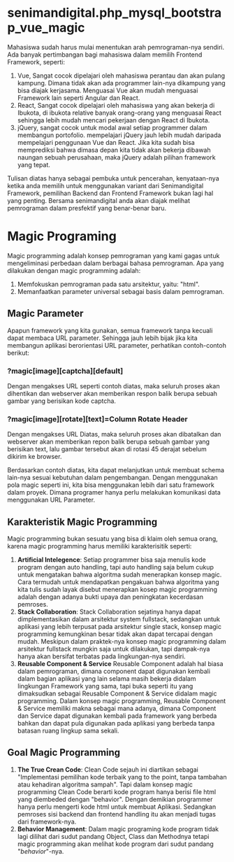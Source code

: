 # senimandigital.php_mysql_bootstrap_vue_magic

Mahasiswa sudah harus mulai menentukan arah pemrograman-nya sendiri. Ada banyak pertimbangan bagi mahasiswa dalam memilih Frontend Framework, seperti:

1. Vue, Sangat cocok dipelajari oleh mahasiswa perantau dan akan pulang kampung. Dimana tidak akan ada programmer lain-nya dikampung yang bisa diajak kerjasama. Menguasai Vue akan mudah menguasai Framework lain seperti Angular dan React.
2. React, Sangat cocok dipelajari oleh mahasiswa yang akan bekerja di Ibukota, di ibukota relative banyak orang-orang yang menguasai React sehingga lebih mudah mencari pekerjaan dengan React di Ibukota.
3. jQuery, sangat cocok untuk modal awal setiap programmer dalam membangun portofolio. mempelajari jQuery jauh lebih mudah daripada mempelajari penggunaan Vue dan React. Jika kita sudah bisa memprediksi bahwa dimasa depan kita tidak akan bekerja dibawah naungan sebuah perusahaan, maka jQuery adalah pilihan framework yang tepat.

Tulisan diatas hanya sebagai pembuka untuk pencerahan, kenyataan-nya ketika anda memilih untuk menggunakan variant dari Senimandigital Framework, pemilihan Backend dan Frontend Framework bukan lagi hal yang penting. Bersama senimandigital anda akan diajak melihat pemrograman dalam presfektif yang benar-benar baru.

# Magic Programing

Magic programming adalah konsep pemrograman yang kami gagas untuk mengeliminasi perbedaan dalam berbagai bahasa pemrograman. Apa yang dilakukan dengan magic programming adalah:

1. Memfokuskan pemrograman pada satu arsitektur, yaitu: "html".
2. Memanfaatkan parameter universal sebagai basis dalam pemrograman.

## Magic Parameter
Apapun framework yang kita gunakan, semua framework tanpa kecuali dapat membaca URL parameter. Sehingga jauh lebih bijak jika kita membangun aplikasi berorientasi URL parameter, perhatikan contoh-contoh berikut:

### ?magic\[image\]\[captcha\]\[default\]
Dengan mengakses URL seperti contoh diatas, maka seluruh proses akan dihentikan dan webserver akan memberikan respon balik berupa sebuah gambar yang berisikan kode captcha.

### ?magic\[image\]\[rotate\]\[text\]=Column Rotate Header
Dengan mengakses URL Diatas, maka seluruh proses akan dibatalkan dan webserver akan memberikan repon balik berupa sebuah gambar yang berisikan text, lalu gambar tersebut akan di rotasi 45 derajat sebelum dikirim ke browser.

Berdasarkan contoh diatas, kita dapat melanjutkan untuk membuat schema lain-nya sesuai kebutuhan dalam pengembangan. Dengan menggunakan pola magic seperti ini, kita bisa menggunakan lebih dari satu framework dalam proyek. Dimana programer hanya perlu melakukan komunikasi data menggunakan URL Parameter.

## Karakteristik Magic Programming
Magic programming bukan sesuatu yang bisa di klaim oleh semua orang, karena magic programming harus memiliki karakterisitik seperti:
1. **Artificial Intelegence**: Setiap programmer bisa saja menulis kode program dengan auto handling, tapi auto handling saja belum cukup untuk mengatakan bahwa algoritma sudah menerapkan konsep magic. Cara termudah untuk mendapatkan pengakuan bahwa algoritma yang kita tulis sudah layak disebut menerapkan kosep magic programming adalah dengan adanya bukti upaya dan peningkatan kecerdasan pemroses.
2. **Stack Collaboration**: Stack Collaboration sejatinya hanya dapat dimplementasikan dalam arsitektur system fullstack, sedangkan untuk aplikasi yang lebih terpusat pada arsitektur single stack, konsep magic programming kemungkinan besar tidak akan dapat tercapai dengan mudah. Meskipun dalam praktek-nya konsep magic programming dalam arsitektur fullstack mungkin saja untuk dilakukan, tapi dampak-nya hanya akan bersifat terbatas pada lingkungan-nya sendiri.
3. **Reusable Component & Service** Reusable Component adalah hal biasa dalam pemrograman, dimana component dapat digunakan kembali dalam bagian aplikasi yang lain selama masih bekerja didalam lingkungan Framework yang sama, tapi buka seperti itu yang dimaksudkan sebagai Reusable Component & Service didalam magic programming. Dalam konsep magic programming, Reusable Component & Service memiliki makna sebagai mana adanya, dimana Component dan Service dapat digunakan kembali pada framework yang berbeda bahkan dan dapat pula digunakan pada aplikasi yang berbeda tanpa batasan ruang lingkup sama sekali.

## Goal Magic Programming

1. **The True Crean Code**: Clean Code sejauh ini diartikan sebagai "Implementasi pemilihan kode terbaik yang to the point, tanpa tambahan atau kehadiran algoritma sampah". Tapi dalam konsep magic programming Clean Code berarti kode program hanya berisi file html yang diembeded dengan "behavior". Dengan demikian programmer hanya perlu mengerti kode html untuk membuat Aplikasi. Sedangkan pemroses sisi backend dan frontend handling itu akan menjadi tugas dari framework-nya.
2. **Behavior Management**: Dalam magic programing kode program tidak lagi dilihat dari sudut pandang Object, Class dan Methodnya tetapi magic programming akan melihat kode program dari sudut pandang "_behavior_"-nya.
